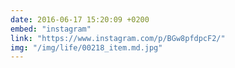 ```yaml
---
date: 2016-06-17 15:20:09 +0200
embed: "instagram"
link: "https://www.instagram.com/p/BGw8pfdpcF2/"
img: "/img/life/00218_item.md.jpg"
---
```

